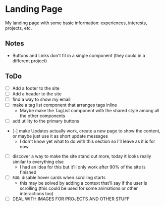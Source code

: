 # Landing Page

My landing page with some basic information: experiences, interests, projects, etc.

## Notes

- Buttons and Links don't fit in a single component (they could in a different project)

## ToDo

- [ ] Add a footer to the site
- [ ] Add a header to the site
- [ ] find a way to show my email
- [ ] make a tag list component that arranges tags inline
  - Maybe make the TagList component with the shared style among all the other components
- [ ] add utility to the primary buttons
- [-] make Updates actually work, create a new page to show the content, or maybe just use it as short update messages
  - I don't know yet what to do with this section so I'll leave as it is for now
- [ ] discover a way to make the site stand out more, today it looks really similar to everything else
  - I had an idea for this but it'll only work after 90% of the site is finished
- [ ] `BUG`: disable hover cards when scrolling starts
  - this may be solved by adding a context that'll say if the user is scrolling (this could be used for some animations or other interactions too)
- [ ] DEAL WITH IMAGES FOR PROJECTS AND OTHER STUFF